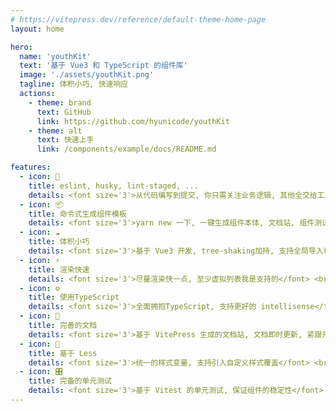 ```yaml
---
# https://vitepress.dev/reference/default-theme-home-page
layout: home

hero:
  name: 'youthKit'
  text: '基于 Vue3 和 TypeScript 的组件库'
  image: './assets/youthKit.png'
  tagline: 体积小巧, 快速响应
  actions:
    - theme: brand
      text: GitHub
      link: https://github.com/hyunicode/youthKit
    - theme: alt
      text: 快速上手
      link: /components/example/docs/README.md

features:
  - icon: 📃
    title: eslint, husky, lint-staged, ...
    details: <font size='3'>从代码编写到提交, 你只需关注业务逻辑, 其他全交给工具</font> <br> <font color='grey' size='1'>整齐的代码看起来更舒服, 不是吗</font>
  - icon: 📦
    title: 命令式生成组件模板
    details: <font size='3'>yarn new 一下, 一键生成组件本体, 文档站, 组件测试模板</font> <br> <font color='grey' size='1'>用起来是有点爽的</font>
  - icon: ☁️
    title: 体积小巧
    details: <font size='3'>基于 Vue3 开发, tree-shaking加持, 支持全局导入和按需引用</font> <br> <font color='grey' size='1'>他们说我是 麻雀虽小, 五脏俱全</font>
  - icon: ⚡️
    title: 渲染快速
    details: <font size='3'>尽量渲染快一点, 至少虚拟列表我是支持的</font> <br> <font color='grey' size='1'>快吗? 快就对了!</font>
  - icon: ⚙️
    title: 使用TypeScript
    details: <font size='3'>全面拥抱TypeScript, 支持更好的 intellisense</font> <br> <font color='grey' size='1'>写代码的时候, 有提示是一种幸福</font>
  - icon: 📖
    title: 完善的文档
    details: <font size='3'>基于 VitePress 生成的文档站, 文档即时更新, 紧跟开发脚步</font> <br> <font color='grey' size='1'>想学啊你? 我教你啊</font>
  - icon: 🎨
    title: 基于 Less
    details: <font size='3'>统一的样式变量, 支持引入自定义样式覆盖</font> <br> <font color='grey' size='1'>可以给你点颜色瞧瞧</font>
  - icon: 🎛️
    title: 完备的单元测试
    details: <font size='3'>基于 Vitest 的单元测试, 保证组件的稳定性</font> <br> <font color='grey' size='1'>测过了用起来才放心</font>
---
```

